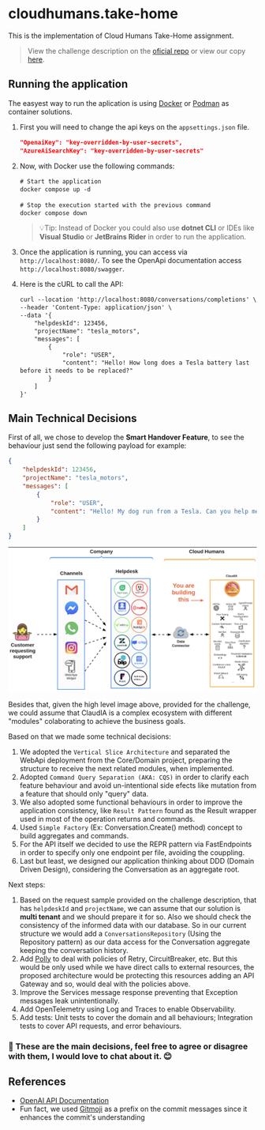 # cloudhumans.take-home
This is the implementation of Cloud Humans Take-Home assignment.

> View the challenge description on the [oficial repo](https://github.com/cloudhumans/take-home) or view our copy [here](./docs/OriginalChallengeSpecifications.md).

## Running the application

The easyest way to run the aplication is using [Docker](https://www.docker.com/) or [Podman](https://podman.io/) as container solutions.

1. First you will need to change the api keys on the `appsettings.json` file.
    ```json
    "OpenaiKey": "key-overridden-by-user-secrets",
    "AzureAiSearchKey": "key-overridden-by-user-secrets"
    ```

1. Now, with Docker use the following commands:

    ```shell
    # Start the application
    docker compose up -d

    # Stop the execution started with the previous command
    docker compose down
    ```

    >💡Tip: Instead of Docker you could also use **dotnet CLI** or IDEs like **Visual Studio** or **JetBrains Rider** in order to run the application.

1. Once the application is running, you can access via `http://localhost:8080/`. To see the OpenApi documentation access `http://localhost:8080/swagger`.

1. Here is the cURL to call the API:
    ```shell
    curl --location 'http://localhost:8080/conversations/completions' \
    --header 'Content-Type: application/json' \
    --data '{
        "helpdeskId": 123456,
        "projectName": "tesla_motors",
        "messages": [
            {
                "role": "USER",
                "content": "Hello! How long does a Tesla battery last before it needs to be replaced?"
            }
        ]
    }'
    ```

## Main Technical Decisions

First of all, we chose to develop the **Smart Handover Feature**, to see the behaviour just send the following payload for example:
```json
{
    "helpdeskId": 123456,
    "projectName": "tesla_motors",
    "messages": [
        {
            "role": "USER",
            "content": "Hello! My dog run from a Tesla. Can you help me?"
        }
    ]
}
```

![high-level-arch](./docs/high-level-arch.png)

Besides that, given the high level image above, provided for the challenge, we could assume that ClaudIA is a complex ecosystem with different "modules" colaborating to achieve the business goals.

Based on that we made some technical decisions:

1. We adopted the `Vertical Slice Architecture` and separated the WebApi deployment from the Core/Domain project, preparing the structure to receive the next related modules, when implemented.
1. Adopted `Command Query Separation (AKA: CQS)` in order to clarify each feature behaviour and avoid un-intentional side efects like mutation from a feature that should only "query" data.
1. We also adopted some functional behaviours in order to improve the application consistency, like `Result Pattern` found as the Result wrapper used in most of the operation returns and commands.
1. Used `Simple Factory` (Ex: Conversation.Create() method) concept to build aggregates and commands.
1. For the API itself we decided to use the REPR pattern via FastEndpoints in order to specify only one endpoint per file, avoiding the couppling.
1. Last but least, we designed our application thinking about DDD (Domain Driven Design), considering the Conversation as an aggregate root.

Next steps:

1. Based on the request sample provided on the challenge description, that has `helpdeskId` and `projectName`, we can assume that our solution is **multi tenant** and we should prepare it for so. Also we should check the consistency of the informed data with our database. So in our current structure we would add a `ConversationsRepository` (Using the Repository pattern) as our data access for the Conversation aggregate keeping the conversation history.
1. Add [Polly](https://www.thepollyproject.org/) to deal with policies of Retry, CircuitBreaker, etc. But this would be only used while we have direct calls to external resources, the proposed architecture would be protecting this resources adding an API Gateway and so, would deal with the policies above.
1. Improve the Services message response preventing that Exception messages leak unintentionally.
1. Add OpenTelemetry using Log and Traces to enable Observability.
1. Add tests: Unit tests to cover the domain and all behaviours; Integration tests to cover API requests, and error behaviours.

### 📌 These are the main decisions, feel free to agree or disagree with them, I would love to chat about it. 😊

## References

- [OpenAI API Documentation](https://platform.openai.com/docs/guides/text-generation#quickstart)
- Fun fact, we used [Gitmoji](https://gitmoji.dev/) as a prefix on the commit messages since it enhances the commit's understanding

